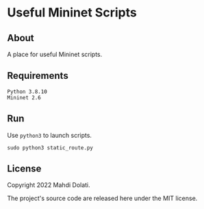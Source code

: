 # Useful Mininet Scripts

## About
A place for useful Mininet scripts. 

## Requirements
```
Python 3.8.10
Mininet 2.6
```

## Run
Use `python3` to launch scripts.

```
sudo python3 static_route.py
```

## License
Copyright 2022 Mahdi Dolati.

The project's source code are released here under the MIT license. 
